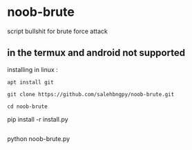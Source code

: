 # noob-brute
script bullshit for brute force attack

in the termux and android not supported
------------------------------------
installing in linux :
```
apt install git
```
```
git clone https://github.com/salehbngpy/noob-brute.git
```
```
cd noob-brute
```
pip install -r install.py
```
```
python noob-brute.py
```
